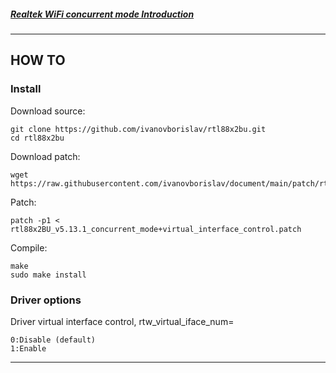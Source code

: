 ##### [Realtek WiFi concurrent mode Introduction](https://github.com/ivanovborislav/document/blob/main/Realtek_WiFi_concurrent_mode_Introduction.pdf)

-----

## HOW TO

### Install

Download source:

```
git clone https://github.com/ivanovborislav/rtl88x2bu.git
cd rtl88x2bu
```

Download patch:

```
wget https://raw.githubusercontent.com/ivanovborislav/document/main/patch/rtl88x2BU_v5.13.1_concurrent_mode+virtual_interface_control.patch
```

Patch:

```
patch -p1 < rtl88x2BU_v5.13.1_concurrent_mode+virtual_interface_control.patch
```

Compile:

```
make
sudo make install
```

### Driver options

Driver virtual interface control, rtw_virtual_iface_num=
```
0:Disable (default)
1:Enable
```

-----
